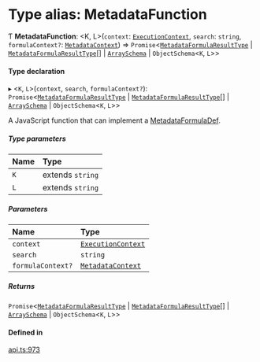 # Type alias: MetadataFunction

Ƭ **MetadataFunction**: <K, L\>(`context`: [`ExecutionContext`](../interfaces/ExecutionContext.md), `search`: `string`, `formulaContext?`: [`MetadataContext`](MetadataContext.md)) => `Promise`<[`MetadataFormulaResultType`](MetadataFormulaResultType.md) \| [`MetadataFormulaResultType`](MetadataFormulaResultType.md)[] \| [`ArraySchema`](../interfaces/ArraySchema.md) \| `ObjectSchema`<`K`, `L`\>\>

#### Type declaration

▸ <`K`, `L`\>(`context`, `search`, `formulaContext?`): `Promise`<[`MetadataFormulaResultType`](MetadataFormulaResultType.md) \| [`MetadataFormulaResultType`](MetadataFormulaResultType.md)[] \| [`ArraySchema`](../interfaces/ArraySchema.md) \| `ObjectSchema`<`K`, `L`\>\>

A JavaScript function that can implement a [MetadataFormulaDef](MetadataFormulaDef.md).

##### Type parameters

| Name | Type |
| :------ | :------ |
| `K` | extends `string` |
| `L` | extends `string` |

##### Parameters

| Name | Type |
| :------ | :------ |
| `context` | [`ExecutionContext`](../interfaces/ExecutionContext.md) |
| `search` | `string` |
| `formulaContext?` | [`MetadataContext`](MetadataContext.md) |

##### Returns

`Promise`<[`MetadataFormulaResultType`](MetadataFormulaResultType.md) \| [`MetadataFormulaResultType`](MetadataFormulaResultType.md)[] \| [`ArraySchema`](../interfaces/ArraySchema.md) \| `ObjectSchema`<`K`, `L`\>\>

#### Defined in

[api.ts:973](https://github.com/coda/packs-sdk/blob/main/api.ts#L973)
